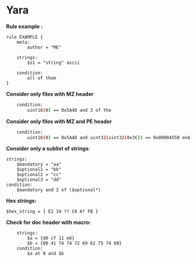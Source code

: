 # Yara

**Rule example :**

```
rule EXAMPLE {
    meta:
        author = "ME"

    strings:
        $s1 = "string" ascii

    condition:
        all of them
}
```

**Consider only files with MZ header**
```bash
    condition:
        uint16(0) == 0x5A4D and 3 of the
```

**Consider only files with MZ and PE header**
```bash
    condition:
        uint16(0) == 0x5A4D and uint32(uint32(0x3C)) == 0x00004550 and 2 of them
```

**Consider only a sublist of strings**:
```
strings:
    $mandatory = "aa"
    $optional1 = "bb"
    $optional2 = "cc"
    $optional3 = "dd"
condition:
    $mandatory and 2 of ($optional*)
```

**Hex strings:**
```
$hex_string = { E2 34 ?? C8 A? FB }
```

**Check for doc header with macro:**
```
    strings:
        $a = {d0 cf 11 e0}
        $b = {00 41 74 74 72 69 62 75 74 00}
    condition:
        $a at 0 and $b
```
